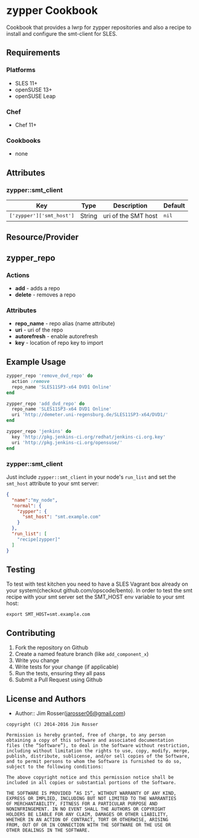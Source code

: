 # zypper Cookbook

Cookbook that provides a lwrp for zypper repositories and also a recipe to install and configure the smt-client for SLES.

## Requirements

### Platforms

- SLES 11+
- openSUSE 13+
- openSUSE Leap

### Chef

- Chef 11+

### Cookbooks

- none

## Attributes

### zypper::smt_client

Key                             | Type   | Description         | Default
------------------------------- | ------ | ------------------- | ------------
<tt>['zypper']['smt_host']</tt> | String | uri of the SMT host | <tt>nil</tt>

## Resource/Provider

## zypper_repo

### Actions

- **add** - adds a repo
- **delete** - removes a repo

### Attributes

- **repo_name** - repo alias (name attribute)
- **uri** - uri of the repo
- **autorefresh** - enable autorefresh
- **key** - location of repo key to import

## Example Usage

```ruby
zypper_repo 'remove_dvd_repo' do
  action :remove
  repo_name 'SLES11SP3-x64 DVD1 Online'
end

zypper_repo 'add_dvd_repo' do
  repo_name 'SLES11SP3-x64 DVD1 Online'
  uri 'http://demeter.uni-regensburg.de/SLES11SP3-x64/DVD1/'
end

zypper_repo 'jenkins' do
  key 'http://pkg.jenkins-ci.org/redhat/jenkins-ci.org.key'
  uri 'http://pkg.jenkins-ci.org/opensuse/'
end
```

### zypper::smt_client

Just include `zypper::smt_client` in your node's `run_list` and set the `smt_host` attribute to your smt server:

```json
{
  "name":"my_node",
  "normal": {
    "zypper": {
      "smt_host": "smt.example.com"
    }
  },
  "run_list": [
    "recipe[zypper]"
  ]
}
```

## Testing

To test with test kitchen you need to have a SLES Vagrant box already on your system(checkout github.com/opscode/bento). In order to test the smt recipe with your smt server set the SMT_HOST env variable to your smt host:

```shell
export SMT_HOST=smt.example.com
```

## Contributing

1. Fork the repository on Github
2. Create a named feature branch (like `add_component_x`)
3. Write you change
4. Write tests for your change (if applicable)
5. Run the tests, ensuring they all pass
6. Submit a Pull Request using Github

## License and Authors

- Author:: Jim Rosser(jarosser06@gmail.com)

```text
copyright (C) 2014-2016 Jim Rosser

Permission is hereby granted, free of charge, to any person
obtaining a copy of this software and associated documentation
files (the “Software”), to deal in the Software without restriction,
including without limitation the rights to use, copy, modify, merge,
publish, distribute, sublicense, and/or sell copies of the Software,
and to permit persons to whom the Software is furnished to do so,
subject to the following conditions:

The above copyright notice and this permission notice shall be
included in all copies or substantial portions of the Software.

THE SOFTWARE IS PROVIDED “AS IS”, WITHOUT WARRANTY OF ANY KIND,
EXPRESS OR IMPLIED, INCLUDING BUT NOT LIMITED TO THE WARRANTIES
OF MERCHANTABILITY, FITNESS FOR A PARTICULAR PURPOSE AND
NONINFRINGEMENT. IN NO EVENT SHALL THE AUTHORS OR COPYRIGHT
HOLDERS BE LIABLE FOR ANY CLAIM, DAMAGES OR OTHER LIABILITY,
WHETHER IN AN ACTION OF CONTRACT, TORT OR OTHERWISE, ARISING
FROM, OUT OF OR IN CONNECTION WITH THE SOFTWARE OR THE USE OR
OTHER DEALINGS IN THE SOFTWARE.
```
